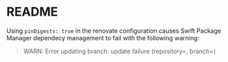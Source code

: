 # README

Using `pinDigests: true` in the renovate configuration causes Swift Package Manager dependecy management to fail with the following warning:

> WARN: Error updating branch: update failure (repository=<repo>, branch=<branch>)

